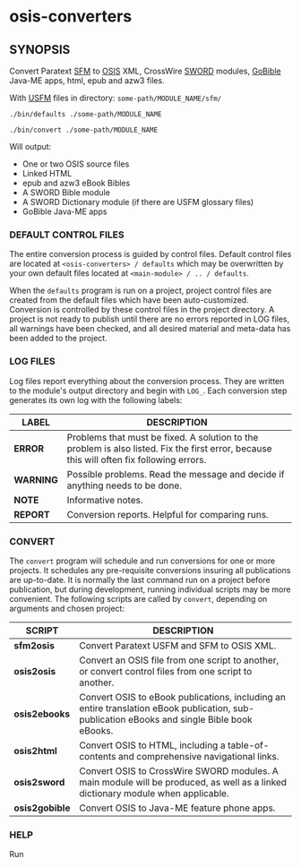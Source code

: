 
# osis-converters 

## SYNOPSIS 
Convert Paratext [SFM](http://paratext.org/about/usfm#usfmDocumentation) to [OSIS](http://www.crosswire.org/osis/) XML, CrossWire [SWORD](http://www.crosswire.org/wiki/Main_Page) modules, [GoBible](http://www.crosswire.org/wiki/Projects:Go_Bible) Java-ME apps, html, epub and azw3 files.

With [USFM](http://paratext.org/about/usfm#usfmDocumentation) files in directory: `some-path/MODULE_NAME/sfm/`

`./bin/defaults ./some-path/MODULE_NAME`

`./bin/convert ./some-path/MODULE_NAME`

Will output:
* One or two OSIS source files
* Linked HTML
* epub and azw3 eBook Bibles
* A SWORD Bible module
* A SWORD Dictionary module (if there are USFM glossary files)
* GoBible Java-ME apps


### DEFAULT CONTROL FILES 
The entire conversion process is guided by control files. Default control files are located at `<osis-converters> / defaults` which may be overwritten by your own default files located at `<main-module> / .. / defaults`.

When the `defaults` program is run on a project, project control files are created from the default files which have been auto-customized. Conversion is controlled by these control files in the project directory. A project is not ready to publish until there are no errors reported in LOG files, all warnings have been checked, and all desired material and meta-data has been added to the project.


### LOG FILES 
Log files report everything about the conversion process. They are written to the module's output directory and begin with `LOG_`. Each conversion step generates its own log with the following labels:

LABEL | DESCRIPTION
----- | -----------
**ERROR** | Problems that must be fixed. A solution to the problem is also listed. Fix the first error, because this will often fix following errors.
**WARNING** | Possible problems. Read the message and decide if anything needs to be done.
**NOTE** | Informative notes.
**REPORT** | Conversion reports. Helpful for comparing runs.


### CONVERT 
The `convert` program will schedule and run conversions for one or more projects. It schedules any pre-requisite conversions insuring all publications are up-to-date. It is normally the last command run on a project before publication, but during development, running individual scripts may be more convenient. The following scripts are called by `convert`, depending on arguments and chosen project:

SCRIPT | DESCRIPTION
------ | -----------
**sfm2osis** | Convert Paratext USFM and SFM to OSIS XML.
**osis2osis** | Convert an OSIS file from one script to another, or convert control files from one script to another.
**osis2ebooks** | Convert OSIS to eBook publications, including an entire translation eBook publication, sub-publication eBooks and single Bible book eBooks.
**osis2html** | Convert OSIS to HTML, including a table-of-contents and comprehensive navigational links.
**osis2sword** | Convert OSIS to CrossWire SWORD modules. A main module will be produced, as well as a linked dictionary module when applicable.
**osis2gobible** | Convert OSIS to Java-ME feature phone apps.


### HELP 
Run <script> -h to get help on any partiular script. Or run <any-script> -h <setting/file> to see help on any particular setting or control file.


# sfm2osis 

## SYNOPSIS 

### CONVERT PARATEXT FILES INTO OSIS XML 
OSIS is an xml standard for encoding Bibles and related texts (see: [http://crosswire.org/osis/](http://crosswire.org/osis/)). The OSIS files generated by sfm2osis will include meta-data, explicit references, cross-references and textual information not present in the original Paratext Universal Standard Format Marker (USFM and SFM) sources. The resulting OSIS file is a more complete source text than the original Paratext files and is an excellent intermediate format, easily and reliably converted into any other format.

A project conversion creates a main OSIS file, which may contain a Bible, Children's Bible or commentary for instance. Any Paratext glossaries, maps and other reference materials are converted into a second OSIS file, whose contents may be referenced by the main OSIS file. These two conversions are treated as separate modules referred to as MAINMOD and DICTMOD. If a project has a DICTMOD module, its module code is the MAINMOD code appended with 'DICT', and it appears as a subdirectory of MAINMOD.

The SFM to OSIS conversion process is directed by the following control files:

FILE | DESCRIPTION
---- | -----------
**config.conf** | Configuration file with settings and meta-data for a project.
**CF_sfm2osis.txt** | Place and order converted SFM files within an OSIS file and record deviations from the standard markup and verse system.
**CF_addScripRefLinks.txt** | Control parsing of scripture references in the text and their conversion to working OSIS hyperlinks.
**CF_addDictLinks.xml** | Control parsing of reference material references in the text and their conversion to working OSIS hyperlinks.
**CF_addFootnoteLinks.txt** | Control parsing of footnote references from the text and their conversion to working OSIS hyperlinks.

Default control files are created by the 'defaults' command. For help on an individual file or command use: convert -h <key>


### HOOKS 
For situations when custom processing is required, hooks are provided for custom Perl scripts and XSLT transforms. Perl scripts have two arguments: input OSIS file and output OSIS file, while XSLT transforms use standard XML output. Use hooks only when EVAL_REGEX is insufficient, as hooks complicate project maintenance. Scripts with these names in a module directory will be called at different points during the conversion to OSIS:

HOOK | WHEN CALLED
---- | -----------
**bootstrap.pl** | The sfm2osis or osis2osis script will execute it before conversion begins. It may only appear in the project (MAINMOD) directory, and it takes no arguments. It may be used to copy or process any project file etc.
**preprocess.pl** | It will execute after usfm2osis.py does the initial conversion to OSIS, before subsequent processing. Use EVAL_REGEX when preprocessing of SFM files would be sufficient.
**preprocess.xsl** | Same as preprocess.pl (after it, if it also exists).
**postprocess.pl** | It will execute after an OSIS file has been fully processed, but before OSIS validation and final checks.
**postprocess.xsl** | Same as postprocess.pl (after it, if it also exists).


## config.conf 
Each project has a config.conf file located in its top directory. The configuration file contains conversion settings and meta-data for the project. A project consist of a single main module, and possibly a single dictionary module containing reference material. A config.conf file usually has multiple sections. The main section contains configuration settings applying to the entire project, while settings in other sections are effective in their particular context, overriding any matching settings of the main section. The 'system' section is special because it contains global constants that are the same in any context. The following sections are recognized: 'MAINMOD', 'DICTMOD', 'system', 'osis2ebooks', 'osis2html', 'osis2sword', 'osis2gobible' (MAINMOD is the project code and DICTMOD is the same project code suffixed with 'DICT'). What follows are all settings available in the config.conf file. The letters in parenthesis indicate the following entry types:

(C): Continuable from one line to the next using a backslash character.

(L): Localizable by appending underscore and language ISO code to the entry name.

(P): Path of a local file or directory.

(S): System section only.

(U): A http(s) URL.

(W): SWORD standard (see: [https://wiki.crosswire.org/DevTools:conf_Files](https://wiki.crosswire.org/DevTools:conf_Files)).


ENTRY | DESCRIPTION
----- | -----------
**Abbreviation (LW)** | A short localized name for the module.
**About (CLW)** | Localized information about the module.
**AddCrossRefLinks** | Select whether to insert externally generated cross-reference notes into the text: (true \| false \|AUTO). Default is 'AUTO'.
**AddDictLinks** | Select whether to parse glossary references in the text and convert them to hyperlinks: (true \| false \| check \| AUTO). Default is 'AUTO'.
**AddFootnoteLinks** | Select whether to parse footnote references in the text and convert them to hyperlinks: (true \| false \| AUTO). Default is 'AUTO'.
**AddScripRefLinks** | Select whether to parse scripture references in the text and convert them to hyperlinks: (true \| false \| AUTO). Default is 'AUTO'.
**AudioCode** | A publication code for associated audio. Multiple modules having different scripts may reference the same audio.
**COVERS (PSU)** | Location where cover images can be found. Cover images should be named: `<project-code>_<scope>.jpg` and will automatically be included in the appropriate OSIS files.
**CombineGlossaries** | Set this to 'true' to combine all glossaries into one, or false to keep them each as a separate glossary. 'AUTO' let's osis-converters decide. Default is 'AUTO'.
**CombinedGlossaryTitle (L)** | A localized title for the combined glossary in the Table of Contents.
**Copyright (CLW)** | Contains the copyright notice for the work, including the year of copyright and the owner of the copyright.
**CopyrightContactAddress (CLW)** | Address of the copyright holder.
**CopyrightContactEmail (LW)** | Email address of the copyright holder.
**CopyrightContactName (CLW)** | Name for copyright contact.
**CopyrightContactNotes (CLW)** | Notes concerning copyright holder contact.
**CopyrightDate (LW)** | Four digit copyright year.
**CopyrightHolder (LW)** | Name of the copyright holder.
**CopyrightNotes (CLW)** | Notes from the copyright holder.
**CreateTypes** | Select which type, or types, of eBooks to create: (AUTO \| epub \| azw3 \| fb2). Default is 'AUTO'.
**CustomBookOrder** | Set to true to allow Bible book order to remain as it appears in CF_sfm2osis.txt, rather than project versification order: (true \| false). Default is 'false'.
**DEBUG (S)** | Set to enable debugging log output.
**Description (LW)** | A short localized description of the module.
**Direction (W)** | LtoR (Left to Right), RtoL (Right to Left) or BiDi (Bidirectional) Default is 'LtoR'.
**DistributionLicense (W)** | see: [https://wiki.crosswire.org/DevTools:conf_Files](https://wiki.crosswire.org/DevTools:conf_Files)
**DistributionNotes (CLW)** | Additional distribution notes.
**EBOOKS (S)** | Location where eBooks are published.
**Encoding (W)** | osis-converters only supports UTF-8 encoding. Default is 'UTF-8'.
**FONTS (PSU)** | Location where specified fonts are located for copying/download.
**FullResourceURL (U)** | Single Bible book eBooks often have links to other books. This URL is where the full publication may be found. Default is 'false'.
**IntroductionTitle (L)** | A localized title for Bible book introductions.
**KeySort** | This entry enables localized list sorting by character collation. Square brackets are used to separate any arbitrary JDK 1.4 case sensitive regular expressions which are to be treated as single characters during the sort comparison. Also, a single set of curly brackets can be used around a regular expression which matches any characters/patterns that need to be ignored during the sort comparison. IMPORTANT: Any square or curly bracket within these regular expressions must have an ADDITIONAL \ before it.
**Lang (W)** | ISO language code and script code. Examples: tkm-Cyrl or tkm-Latn
**ARG_\w+** | Config settings for undocumented fine control.
**BookGroupTitleNT (L)** | A localized title for the Old Testament in the Table of Contents.
**BookGroupTitleOT (L)** | A localized title for the New Testament in the Table of Contents.
**BookGroupTitle\w+** | A localized title to use for these book groups: OT, NT, Apocrypha, Apostolic Fathers, Armenian Orthodox Canon Additions, Ethiopian Orthodox Canon, Peshitta Syriac Orthodox Canon, Rahlfs LXX, Rahlfs variant books, Vulgate and other later Latin mss, Other. Example: `BookGroupNT=The New Testament` or BookGroupApocrypha=The Apocrypha`
**CreatePubBook** | Select whether to create separate ePublications for individual Bible books within the OSIS file: (true \| false \| AUTO \| <OSIS-book> \| first \| last).
**CreatePubSubpub** | Select whether to create separate outputs for individual sub-publications within the OSIS file: (true \| false \| AUTO \| <scope> \| first \| last).
**CreatePubTran** | Select whether to create a single ePublication containing everything in the OSIS file: (true \| false \| AUTO).
**GlossaryNavmenuLink\[[1-9]\]** | Specify custom DICTMOD module navigation links.
**History_[\d\.]+** | Each version of released publications should have one of these entries describing what is new that version.
**TitleSubPublication\[\S+\]** | A localized title for each sub-publication. A sub-publication is created when SFM files are placed within an sfm sub-directory. The name of the sub-directory must be the scope of the sub-publication, having spaces replaced by underscores.
**NO_FORKS (S)** | Set to disable the multi-thread fork feature. Doing so may increase conversion time.
**NormalizeUnicode** | Apply a Unicode normalization to all characters: (true \| false \| NFD \| NFC \| NFKD \| NFKC \| FCD). Default is 'false'.
**OUTDIR (PS)** | Location where output files should be written. OSIS, LOG and publication files will appear in a module subdirectory here. Default is an `output` subdirectory within the module.
**Obsoletes (W)** | see: [https://wiki.crosswire.org/DevTools:conf_Files](https://wiki.crosswire.org/DevTools:conf_Files)
**REPOSITORY (PSU)** | Location where SWORD modules are published.
**ReorderGlossaryEntries** | Set to true and all glossaries will have their entries re-ordered according to KeySort, or else set to a regex to re-order only glossaries whose titles match: (true \| <regex>). Default is 'false'.
**ShortCopyright (LW)** | Short copyright string.
**ShortPromo (LW)** | A link to the home page for the module, perhaps with an encouragement to visit the site.
**TOC** | A number from 1 to 3 indicating which SFM tag to use for generating the Table Of Contents: \toc1, \toc2 or \toc3. Default is '2'.
**TextSource (CW)** | Indicates a name or URL for the source of the text.
**TitleCase** | A number from 0 to 2 selecting letter casing for the Table Of Contents: 0 is as-is, 1 is Like This, 2 is LIKE THIS. Default is '1'.
**TitleTOC** | A number from 1 to 3 indicating this SFM tag to use for generating the publication titles: \toc1, \toc2 or \toc3. Default is '2'.
**TranslationTitle (L)** | A localized title for the entire translation.
**Versification (W)** | The versification system of the project. All deviations from this verse system must be recorded in CF_sfm2osis.txt by VSYS instructions. Supported options are: KJV, German, KJVA, Synodal, Leningrad, NRSVA, Luther, Vulg, SynodalProt, Orthodox, LXX, NRSV, MT, Catholic, Catholic2. Default is 'KJV'.
**Version (W)** | The version of the publication being produced. There should be a corresponding `History_<version>` entry stating what is new in this version.


## CF_sfm2osis.txt 
This control file is required for all sfm2osis conversions. It should be located in each module's directory (both MAINMOD and DICTMOD if there is one). It controls what material appears in each module's OSIS file and in what order, and is used to apply Perl regular expressions for making changes to SFM files before conversion.

Its other purpose is to describe deviations from the standard versification system that Bible translators made during translation. Translators nearly always deviate from the standard versification system in some way. It is imperative these deviations be recorded so references from external documents may be properly resolved, and parallel rendering together with other texts can be accomplished. Each verse must be identified according to the project's strictly defined standard versification scheme. The commands to accomplish this all begin with VSYS. Their proper use results in OSIS files which contain both a rendering of the translator's custom versification scheme and a rendering of the standard versification scheme. OSIS files can then be rendered in either scheme using an XSLT stylesheet.

NOTES: Each VSYS instruction is evaluated in verse system order regardless of their order in the control file. A verse may be effected by multiple VSYS instructions. VSYS operations on entire chapters are not supported except for VSYS_EXTRA chapters at the end of a book (such as Psalm 151 of Synodal).

COMMAND | DESCRIPTION
------- | -----------
**EVAL_REGEX** | Any perl regular expression to be applied to source SFM files before conversion. An EVAL_REGEX instruction is only effective for the RUN statements which come after it. The EVAL_REGEX command may be suffixed with a label or path in parenthesis and must be followed by a colon. A label might make organizing various kinds of changes easier, while a file path makes the EVAL_REGEX effective on only a single file. If an EVAL_REGEX has no regular expression, all previous EVAL_REGEX commands sharing the same label are canceled. Examples: `EVAL_REGEX: s/^search/replace/gm` `EVAL_REGEX(myfix): s/^search/replace/gm` `EVAL_REGEX(./sfm/file/path.sfm): s/^search/replace/gm`
**PUNC_AS_LETTER** | DEPRECATED. Was used to treat a punctuation character as a letter for pattern matches. It is far better to use `EVAL_REGEX` to replace a punctuation character with the proper Unicode character, which will automatically be treated properly.
**RUN** | Causes an SFM file to be converted and appended to the module's OSIS file. Each RUN must be followed by a colon and the file path of an SFM file to convert. RUN can be used more than once on the same file. IMPORTANT: Bible books are normally re-ordered according to the project's versification system. To maintain RUN Bible book order, `CustomBookOrder` must be set to true in config.conf.
**SPECIAL_CAPITALS** | DEPRECATED. Was used to enforce non-standard capitalizations. It should only be used if absolutely necessary, since Perl Unicode is now good at doing the right thing on its own. It is better to use EVAL_REGEX to replace offending characters with the proper Unicode character. For example: `SPECIAL_CAPITALS:i->Ä° Ä±->I`.
**VSYS_CHAPTER_SPLIT_AT** | Used when the translators split a chapter of the project's versification scheme into two chapters. This instruction takes the form:  `VSYS_CHAPTER_SPLIT_AT: Joel.2.28` When the OSIS file is rendered as the standard versification scheme, verses from the split onward will be appended to the end of the previous verse and given alternate chapter:verse designations. Verses of any following chapters will also be given alternate chapter:verse designations. All references to affected verses will be tagged so as to be correct in both the standard and the custom versification scheme.
**VSYS_EMPTY** | Like `VSYS_MISSING`, but is only to be used if regular empty verse markers are included in the text. This instruction will only remove external scripture cross-references to the removed verses.
**VSYS_EXTRA** | Used when translators inserted a range of verses that are not part of the project's versification scheme. This instruction takes the form:  `VSYS_EXTRA: Prov.18.8 <- Synodal:Prov.18.8` The left side is a verse range specifying the extra verses in the custom verse scheme, and the right side range is an optional universal address for those extra verses. The universal address is used to record where the extra verses originated from. When the OSIS file is rendered in the standard versification scheme, the additional verses will become alternate verses appended to the preceding verse, and if there are verses following the extra verses, they will be renumbered downward by the number of extra verses, and alternate verse numbers will be appended displaying the custom verse numbers. References to affected verses will be tagged so as to render correctly in either the standard or custom versification scheme. The extra verse range may be an entire chapter if it occurs at the end of a book (such as Psalm 151). When rendered in the standard versification scheme, an alternate chapter number will then be inserted and the entire extra chapter will be appended to the last verse of the previous chapter.
**VSYS_FROM_TO** | This is usually not the right instruction to use; it is used internally as part of other instructions. It does not effect any verse or alternate verse markup. It could be used if a verse is marked in the text but is left empty, while there is a footnote about it in the previous verse (but see `VSYS_MISSING_FN` which is the more common case).
**VSYS_MISSING** | Specifies that this translation does not include a range of verses of the standard versification scheme. This instruction takes the form:  `VSYS_MISSING: Josh.24.34.36` Meaning that Joshua 24:34-36 of the standard versification scheme has not been included in the custom scheme. When the OSIS file is rendered as the standard versification scheme, the preceeding verse's osisID will be modified to include the missing range. But any externally supplied cross-references that refer to the missing verses will be removed. If there are verses already sharing the verse numbers of the missing verses, then the standard versification rendering will renumber them and all following verses upward by the number of missing verses, and alternate verse numbers will be appended displaying the original verse numbers. References to affected verses will be tagged so as to render correctly in either the standard or custom versification scheme. An entire missing chapter is not supported unless it is the last chapter in the book.
**VSYS_MISSING_FN** | Like `VSYS_MISSING` but is only to be used if a footnote was included in the verse before the missing verses which gives the reason for the verses being missing. This instruction will simply link the verse having the footnote together with the missing verse.
**VSYS_MOVED** | Used when translators moved a range of verses from the expected location within the project's versification scheme to another location. This instruction can have several forms:  `VSYS_MOVED: Rom.14.24.26 -> Rom.16.25.27` Indicates the range of verses given on the left was moved from its expected location to a custom location given on the right. Rom.16.25.27 is Romans 16:25-27. Both ranges must cover the same number of verses. Either or both ranges may end with the keyword `PART` in place of the range's last verse, indicating only part of the verse was moved. All references to affected verses will be tagged so as to be correct in both the standard and the custom versification scheme. When verses are moved within the same book, the verses will be fit into the standard verse scheme. When verses are moved from one book to another, the effected verses will be recorded in both places within the OSIS file. Depending upon whether the OSIS file is rendered as standard, or custom versification scheme, the verses will appear in one location or the other.  `VSYS_MOVED: Tob -> Apocrypha[Tob]` Indicates the entire book on the left was moved from its expected location to a custom book-group[book] given on the right. See `%OSIS_GROUP` for supported book-groups and books. An index number may be used on the right side in place of the book name. The book will be recorded in both places within the OSIS file. Depending upon whether the OSIS file is rendered as the standard, or custom versification scheme, the book will appear in one location or the other.  `VSYS_MOVED: Apocrypha -> bookGroup[2]` Indicates the entire book-group on the left was moved from its expected location to a custom book-group index on the right. See `%OSIS_GROUP` for supported book-groups. The book-group will be recorded in both places within the OSIS file. Depending upon whether the OSIS file is rendered as the standard, or custom versification scheme, the book-group will appear in one location or the other.
**VSYS_MOVED_ALT** | Like `VSYS_MOVED` but this should be used when alternate verse markup like `\va 2\va*` has been used by the translators for the verse numbers of the moved verses (rather than regular verse markers which is the more common case). If both regular verse markers (showing the source system verse number) and alternate verse numbers (showing the fixed system verse numbers) have been used, then `VSYS_MOVED` should be used. This instruction will not change the OSIS markup of alternate verses.


## CF_addScripRefLinks.txt 
Paratext publications typically contain localized scripture references found in cross-reference notes, footnotes, introductions and other reference material. These references are an invaluable study aid. However, they often are unable to function as hyperlinks until converted from localized textual references to strictly standardized references. This control file tells the parser how to search the text for textual scripture references, and how to translate them into standardized hyperlinks.

Some descriptions below refer to extended references. An extended reference is composed of a series of individual scripture references which together form a single contextual sentence. An example of an extended reference is: See also Gen 4:4-6, verses 10-14 and chapter 6. The parser searches the text for extended references, and then parses each reference individually, in order, remembering the book and chapter context of the previous reference.

SETTING | DESCRIPTION
------- | -----------
**<osis-abbreviation>** | To assign a localized book name or abbreviation to the corresponding osis book abbreviation, use the following form:  Gen = The book of Genesis The osis abbreviation on the left of the equal sign may appear on multiple lines. Each line assigns a localized name or abbreviation on the right to its osis abbreviation on the left. Names on the right are not Perl regular expressions, but they are case insensitive. Listed book names do not need to include any prefixes of `PREFIXES` or suffixes of `SUFFIXES` for the book names to be parsed correctly.
**CHAPTER_TERMS** | A Perl regular expression matching localized words/phrases which will be understood as meaning "chapter". Example: `CHAPTER_TERMS:(psalm\|chap)`
**CHAPTER_TO_VERSE_TERMS** | A Perl regular expression matching characters that are used to separate the chapter from the verse in textual references. Example: `CHAPTER_TO_VERSE_TERMS:(:)`
**COMMON_REF_TERMS** | A Perl regular expression matching phrases or characters which should be ignored within an extended textual reference. When an error is generated because an extended textual reference was incompletely parsed, parsing may have been terminated by a word or character which should instead be ignored. Adding it to COMMON_REF_TERMS may allow the textual reference to parse completely. Example: `COMMON_REF_TERMS:(but not\|a\|b)`
**CONTEXT_BOOK** | Textual references do not always include the book being referred to. Then the target book must be discovered from the context of the reference. Where the automated context search fails to discover the correct book, the `CONTEXT_BOOK` setting should be used. It takes the following form:  `CONTEXT_BOOK: Gen if-xpath ancestor::div[1]` Where Gen is any osis book abbreviation, `if-xpath` is a required keyword, and what follows is any xpath expression. The xpath will be evaluated for each textual reference and if it evaluates as true then the given book will be used as the context book for that reference.
**CONTINUATION_TERMS** | A Perl regular expression matching characters that are used to indicate a chapter or verse range. Example: `CONTINUATION_TERMS:(to\|-)`
**CURRENT_BOOK_TERMS** | A Perl regular expression matching localized words/phrases which will be understood as meaning "the current book". Example: `CURRENT_BOOK_TERMS:(this book)`
**CURRENT_CHAPTER_TERMS** | A Perl regular expression matching localized words/phrases which will be understood as meaning "the current chapter". Example: `CURRENT_CHAPTER_TERMS:(this chapter)`
**FIX** | If the parser fails to properly convert any particular textual reference, FIX can be used to correct or skip it. It has the following form:  `FIX: Gen.1.5 Linking: "7:1-8" = "<r Gen.7.1>7:1</r><r Gen.8>-8</r>`" After FIX follows the line from the log file where the extended reference of concern was logged. Replace everything after the equal sign with a shorthand for the fix with the entire fix enclosed by double quotes. Or, remove everything after the equal sign to skip the extended reference entirely. The fix shorthand includes each reference enclosed in r tags with the correct osisID.
**ONLY_XPATH** | Similar to SKIP_XPATH but when used used, all suspected textual references will be skipped unless the given xpath expression evaluates as true.
**PREFIXES** | A Perl regular expression matching characters or language prefixes that may appear before other terms, including book names, chapter and verse terms etc. These terms are treated as part of the word they prefix but are otherwise ignored. Example: `PREFIXES:(\(\|")`
**REF_END_TERMS** | A Perl regular expression matching characters that are required to end an extended textual reference. Example: `REF_END_TERMS:(\.\|")`
**SEPARATOR_TERMS** | A Perl regular expression matching words or characters that are to be understood as separating individual references within an extended reference. Example: `SEPARATOR_TERMS:(also\|and\|or\|,)`
**SKIP_XPATH** | When a section or category of text should be skipped by the parser SKIP_XPATH can be used. It takes the following form:  `SKIP_XPATH: ancestor::div[@type='introduction']` The given xpath expression will be evaluated for every suspected textual scripture reference, and if it evaluates as true, it will be left alone.
**SUFFIXES** | A Perl regular expression matching characters or language suffixes that may appear after other terms, including book names, chapter and verse terms etc. These terms are treated as part of the word that precedes them but are otherwise ignored. Some languages have many grammatical suffixes and including them in SUFFIXES can improve the parsability of such langauges. Example: `SUFFIXES:(\)\|s)`
**VERSE_TERMS** | A Perl regular expression matching localized words/phrases which will be understood as meaning "verse". Example: `VERSE_TERMS:(verse)`
**WORK_PREFIX** | Sometimes textual references are to another work. For instance a Children's Bible may contain references to an actual Bible translation. To change the work to which references apply, the WORK_PREFIX setting should be used. It takes the following form:  `WORK_PREFIX: LEZ if-xpath //@osisIDWork='LEZCB'` Where LEZ is any project code to be referenced, `if-xpath` is a required keyword, and what follows is any xpath expression. The xpath will be evaluated for each textual reference and if it evaluates as true then LEZ will be used as the work prefix for that reference.


## CF_addFootnoteLinks.txt 
When translators include study notes that reference other study notes, this command file can be used to parse references to footnotes and convert them into working hyperlinks. This conversion requires that CF_addScripRefLinks.txt is also performed.

SETTING | DESCRIPTION
------- | -----------
**COMMON_TERMS** | See CF_addScripRefLinks.txt
**CURRENT_VERSE_TERMS** | See CF_addScripRefLinks.txt
**FIX** | Used to fix a problematic reference. Each instance has the form:  `LOCATION='book.ch.vs' AT='ref-text' and REPLACEMENT='exact-replacement'` Where `LOCATION` is the context of the fix, AT is the text to be fixed, and `REPLACEMENT` is the fix. If `REPLACEMENT` is 'SKIP', there will be no footnote reference link.
**FOOTNOTE_TERMS** | A Perl regular expression matching terms that are to be converted into footnote links.
**ONLY_XPATH** | See CF_addScripRefLinks.txt
**ORDINAL_TERMS** | A list of ordinal:term pairs where ordinal is ( \d \| prev \| next \| last ) and term is a localization of that ordinal to be searched for in the text. Example: `ORDINAL_TERMS:(1:first\|2:second\|prev:preceding)`
**SKIP_XPATH** | See CF_addScripRefLinks.txt
**STOP_REFERENCE** | A Perl regular expression matching where scripture references stop and footnote references begin. This is only needed if an error is generated because the parser cannot find the transition. For instance: 'See verses 16:1-5 and 16:14 footnotes' might require the regular expression: `verses[\s\d:-]+and` to delineate between the scripture and footnote references.
**SUFFIXES** | See CF_addScripRefLinks.txt


## CF_addDictLinks.xml 
Many Bible translations are accompanied by reference materials, such as glossaries, maps and tables. Hyperlinks to this material, and between these materials, are helpful study aids. Translators may mark the words or phrases which reference a particular glossary entry or map. But often only the location of a reference is marked, while the exact target of the reference is not. Sometimes no references are marked, even though they exist throughout the translation. This command file's purpose is to convert all these kinds of textual references into strictly standardized working hyperlinks.

IMPORTANT: For case insensitive matches to work, ALL match text MUST be surrounded by the \Q...\E quote operators. If a match is failing, consider this first. This is not a normal Perl rule, but is required because Perl doesn't properly handle case for some languages. Match patterns can be any Perl regex, but only the 'i' flag is supported. The last matching parenthetical group will become the text of the link, unless there is a group named 'link' (using Perl's ?'link' notation) in which case that group will become the text of the link.

References that are marked by translators are called explicit references. If the target of an explicit reference cannot be determined, a conversion error is logged. Marked and unmarked references are parsed from the text using the match elements of the CF_addDictLinks.xml file. Element attributes in this XML file are used to control where and how the match elements are to be used. Letters in parentheses indicate the following attribute value types:

(A): value is the accumulation of its own value and ancestor values. But a positive attribute (one whose name doesn't begin with 'not') cancels negative attribute ancestors.

(B): true or false

(C): one or more space separated osisRef values OR one or more comma separated Paratext references.

(R): one or more space separated osisRef values

(X): xpath expression


ATTRIBUTE | DESCRIPTION
--------- | -----------
**XPATH (AX)** | If the xpath expression evaluates as true for the text node, then match elements will be applied.
**context (AC)** | If it contains a context matching the text node, match elements will be applied.
**dontLink (B)** | If true, then match elements are used to undo any reference link.
**multiple (B)** | If false, only the first match candidate for an entry will be linked per chapter or keyword. If `match`, the first match condidate per match element may be linked per chapter or keyword. If true, there are no such limitations.
**noOutboundLinks (B)** | This attribute is only allowed on entry elements. It prohibits the parser from parsing the entry's targets for links.
**notContext (AC)** | If it contains a context matching the text node, match elements will be not applied.
**notExplicit (BC)** | If true or else contains a context matching the text node, then match elements will only apply if that node is not an explicitly marked reference.
**notXPATH (AX)** | If the xpath expression evaluates as true for the text node, then match elements will not be applied.
**onlyExplicit (BC)** | If true or else contains a context matching the text node, then match elements will only apply if that node is an explicitly marked reference.
**onlyNewTestament (B)** | If true, text nodes which are not in the New Testament, will not have match elements applied.
**onlyOldTestament (B)** | If true, text nodes which are not in the Old Testament, will not have match elements applied.
**osisRef (R)** | This attribute is only allowed on entry elements and is required. It contains a space separated list of work prefixed osisRef values, which are the target(s) of an entry's links.

ELEMENT | DESCRIPTION
------- | -----------
**addDictLinks** | The root element.
**div** | Used to organize groups of entries
**entry** | Text matching any child match element will be linked with the osisRef attribute value.
**match** | Contains a Perl regular expression used to search text for links to the parent entry. For a match element to create a link, all its attributes and those of ancestor elements must be properly satisfied.
**name** | The name of the parent entry.


# osis2osis 

## SYNOPSIS 
When a translation is to be converted into multiple scripts, osis2osis can be used to simplify the work of conversion. The osis2osis program is flexible and controlled by CF_osis2osis.txt. Source script SFM may be converted using sfm2osis, then the resulting OSIS file and the source script config.conf can be converted directly to other scripts using osis2osis. The osis2osis script can also be used to convert just control files from one script to another, allowing sfm2osis create the OSIS file. This is useful when translators provide multiple sets of source files of different scripts, and control files alone need to be converted from one script to another.


## CF_osis2osis.txt 
The following settings are supported:

SETTING | DESCRIPTION
------- | -----------
**CC** | Convert control files using the previously selected MODE. Each control file has a `CC: <file>` line, and each path is relative to it's main project directory.
**CCOSIS** | Convert an OSIS file using the previously selected MODE. Examples: `CCOSIS: <code>` or `CCOSIS: <code>DICT`
**SET_CONFIG_<entry>** | Set the value of a config entry. The config.conf file itself should be converted using `CC: config.conf`. An entry for a particular section can be set using `SET_CONFIG_<section>+<entry>: <value>`
**SET_MODE_CCTable** | DEPRECATED. Use a CC table do the conversion. CC tables are no longer supported by SIL. Use SET_MODE_Script instead.
**SET_MODE_Copy** | Copy the listed file or file glob from the source project to the current project. Files could be images, css, etc. Paths are relative to their project main directory.
**SET_MODE_Script** | Use the given script to do the conversion. The script path is relative to the project directory. The script needs to take two arguments: input-file and output-file
**SET_MODE_Transcode** | Use the function `transcode(<string>)` defined in the Perl script whose path is given. Example: `SET_MODE_Transcode: script.pl`
**SET_sourceProject** | A required entry specifying the source project to convert from.
**SKIP_NODES_MATCHING** | Don't convert the text of nodes selected by an xpath expression.
**SKIP_STRINGS_MATCHING** | Don't convert the text of strings matching a Perl regular expression.


# osis2ebooks 

## SYNOPSIS 
Create epub and azw3 eBooks from OSIS files. Once Paratext SFM files have been converted to OSIS XML, eBooks can be created from the OSIS sources. Both the MAINMOD and DICTMOD OSIS files are integrated into an eBook publication. If there are sub-publications as part of the translation, eBooks for each of these will also be created. Finally a separate eBook for each Bible book is created.

The following `config.conf` entries control eBook production:

ENTRY | DESCRIPTION
----- | -----------
**CreateTypes** | Select which type, or types, of eBooks to create: (AUTO | epub | azw3 | fb2). Default is 'AUTO'.
**CreatePubTran** | Select whether to create a single ePublication containing everything in the OSIS file: (true | false | AUTO).
**CreatePubSubpub** | Select whether to create separate outputs for individual sub-publications within the OSIS file: (true | false | AUTO | <scope> | first | last).
**CreatePubBook** | Select whether to create separate ePublications for individual Bible books within the OSIS file: (true | false | AUTO | <OSIS-book> | first | last).


# osis2html 

## SYNOPSIS 
Create HTML from OSIS files. Once Paratext SFM files have been converted to OSIS XML, HTML can be created from the OSIS sources. Both the MAINMOD and DICTMOD OSIS files are integrated together with a table-of-contents and comprehensive navigational links.


# osis2sword 

## SYNOPSIS 
Create CrossWire SWORD modules from OSIS files. Once Paratext files have been converted to OSIS XML, CrossWire SWORD modules may be created. A Bible, GenBook or Commentary SWORD module will be generated from the MAINMOD OSIS file. If there is a DICTMOD OSIS file it will be converted to a dictionary SWORD module. The two SWORD modules will be integrated together by a table-of-contents, glossary and navigational links that will appear in each Bible book introduction and dictionary keyword.


# osis2gobible 

## SYNOPSIS 
Create Java-ME JAR apps from OSIS files. Once Paratext files have been converted to OSIS XML, osis2gobible utilizes Go Bible Creator to produce these apps for feature phones.

Default control files will be copied from the defaults directory (see `convert -h` for their locations). This includes the Go Bible Creator user interface localization file and the app icon. These files can be customized per project, by placing them in `<main-module> / gobible` directory. Or customized for a group of projects, by placing them in `<main-module> / .. / defaults / gobible`.

IMPORTANT: The collections.txt default file is just a template and should not be customized. The actual collections.txt control file is auto-generated at runtime.


# CrossWire 

## Non-standard config.conf entries 
The following are SWORD config.conf entries which are not part of the CrossWire standard.

ENRTY | DESCRIPTION
----- | -----------
**AudioCode** | A publication code for associated audio. Multiple modules having different scripts may reference the same audio.
**KeySort** | This entry enables localized list sorting by character collation. Square brackets are used to separate any arbitrary JDK 1.4 case sensitive regular expressions which are to be treated as single characters during the sort comparison. Also, a single set of curly brackets can be used around a regular expression which matches any characters/patterns that need to be ignored during the sort comparison. IMPORTANT: Any square or curly bracket within these regular expressions must have an ADDITIONAL \ before it.
**Scope** | Used to describe a Bible module's contents. It follows osisRef rules including the use of the '-' range character. Note that Scope range interpretation requires knowledge of the versification system. The Scope entry allows determination of a Bible module's contents before it is loaded.

